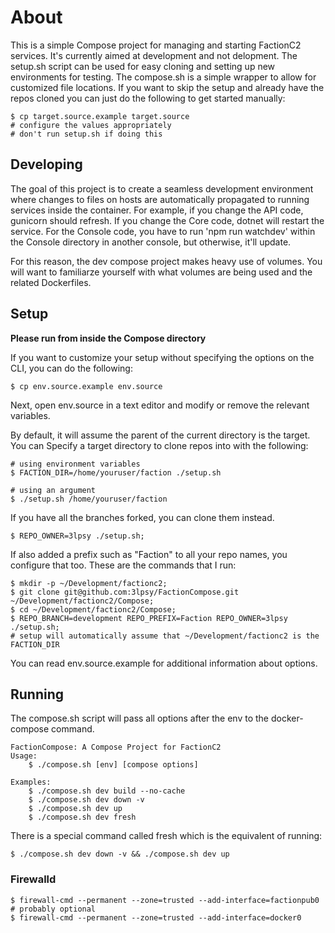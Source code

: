 # About

This is a simple Compose project for managing and starting FactionC2 services. It's currently aimed at development and not delopment. The setup.sh script can be used for easy cloning and setting up new environments for testing. The compose.sh is a simple wrapper to allow for customized file locations. If you want to skip the setup and already have the repos cloned you can just do the following to get started manually:

```
$ cp target.source.example target.source
# configure the values appropriately
# don't run setup.sh if doing this
```

## Developing

The goal of this project is to create a seamless development environment where changes to files on hosts are automatically propagated to running services inside the container. For example, if you change the API code, gunicorn should refresh. If you change the Core code, dotnet will restart the service. For the Console code, you have to run 'npm run watchdev' within the Console directory in another console, but otherwise, it'll update.

For this reason, the dev compose project makes heavy use of volumes. You will want to familiarze yourself with what volumes are being used and the related Dockerfiles.

## Setup

**Please run from inside the Compose directory**

If you want to customize your setup without specifying the options on the CLI, you can do the following:

```
$ cp env.source.example env.source
```

Next, open env.source in a text editor and modify or remove the relevant variables.

By default, it will assume the parent of the current directory is the target. You can Specify a target directory to clone repos into with the following:

```
# using environment variables
$ FACTION_DIR=/home/youruser/faction ./setup.sh

# using an argument
$ ./setup.sh /home/youruser/faction
```

If you have all the branches forked, you can clone them instead.

```
$ REPO_OWNER=3lpsy ./setup.sh;
```

If also added a prefix such as "Faction" to all your repo names, you configure that too. These are the commands that I run:

```
$ mkdir -p ~/Development/factionc2;
$ git clone git@github.com:3lpsy/FactionCompose.git ~/Development/factionc2/Compose;
$ cd ~/Development/factionc2/Compose;
$ REPO_BRANCH=development REPO_PREFIX=Faction REPO_OWNER=3lpsy ./setup.sh;
# setup will automatically assume that ~/Development/factionc2 is the FACTION_DIR
```

You can read env.source.example for additional information about options.

## Running

The compose.sh script will pass all options after the env to the docker-compose command.

```
FactionCompose: A Compose Project for FactionC2
Usage:
    $ ./compose.sh [env] [compose options]

Examples:
    $ ./compose.sh dev build --no-cache
    $ ./compose.sh dev down -v
    $ ./compose.sh dev up
    $ ./compose.sh dev fresh
```

There is a special command called fresh which is the equivalent of running:

```
$ ./compose.sh dev down -v && ./compose.sh dev up
```

### Firewalld

```
$ firewall-cmd --permanent --zone=trusted --add-interface=factionpub0
# probably optional
$ firewall-cmd --permanent --zone=trusted --add-interface=docker0
```

